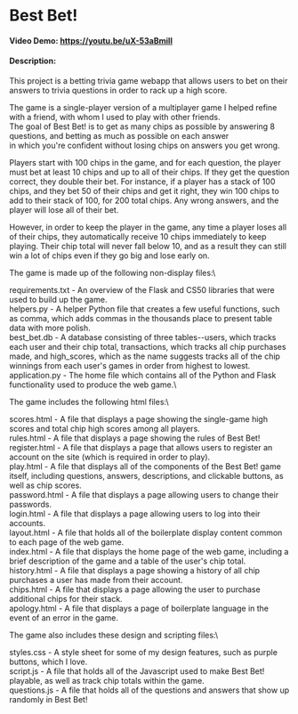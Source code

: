 # Best Bet!
#### Video Demo:  <https://youtu.be/uX-53aBmiII>
#### Description:
This project is a betting trivia game webapp that allows users to bet on their answers to trivia questions in order to rack up a high score.

The game is a single-player version of a multiplayer game I helped refine with a friend, with whom I used to play with other friends.\
The goal of Best Bet! is to get as many chips as possible by answering 8 questions, and betting as much as possible on each answer\
in which you're confident without losing chips on answers you get wrong.

Players start with 100 chips in the game, and for each question, the player must bet at least 10 chips and up to all of their chips. If they
get the question correct, they double their bet. For instance, if a player has a stack of 100 chips, and they bet 50 of their chips and get it right,
they win 100 chips to add to their stack of 100, for 200 total chips. Any wrong answers, and the player will lose all of their bet.

However, in order to keep the player in the game, any time a player loses all of their chips, they automatically receive 10 chips immediately to keep playing.
Their chip total will never fall below 10, and as a result they can still win a lot of chips even if they go big and lose early on.

The game is made up of the following non-display files:\

requirements.txt - An overview of the Flask and CS50 libraries that were used to build up the game.\
helpers.py - A helper Python file that creates a few useful functions, such as comma, which adds commas in the thousands place to present table data with more polish.\
best_bet.db - A database consisting of three tables--users, which tracks each user and their chip total, transactions, which tracks all chip purchases made, and
high_scores, which as the name suggests tracks all of the chip winnings from each user's games in order from highest to lowest.\
application.py - The home file which contains all of the Python and Flask functionality used to produce the web game.\

The game includes the following html files:\

scores.html - A file that displays a page showing the single-game high scores and total chip high scores among all players.\
rules.html - A file that displays a page showing the rules of Best Bet!\
register.html - A file that displays a page that allows users to register an account on the site (which is required in order to play).\
play.html - A file that displays all of the components of the Best Bet! game itself, including questions, answers, descriptions, and clickable buttons, as well as chip scores.\
password.html - A file that displays a page allowing users to change their passwords.\
login.html - A file that displays a page allowing users to log into their accounts.\
layout.html - A file that holds all of the boilerplate display content common to each page of the web game.\
index.html - A file that displays the home page of the web game, including a brief description of the game and a table of the user's chip total.\
history.html - A file that displays a page showing a history of all chip purchases a user has made from their account.\
chips.html - A file that displays a page allowing the user to purchase additional chips for their stack.\
apology.html - A file that displays a page of boilerplate language in the event of an error in the game.

The game also includes these design and scripting files:\

styles.css - A style sheet for some of my design features, such as purple buttons, which I love.\
script.js - A file that holds all of the Javascript used to make Best Bet! playable, as well as track chip totals within the game.\
questions.js - A file that holds all of the questions and answers that show up randomly in Best Bet!
